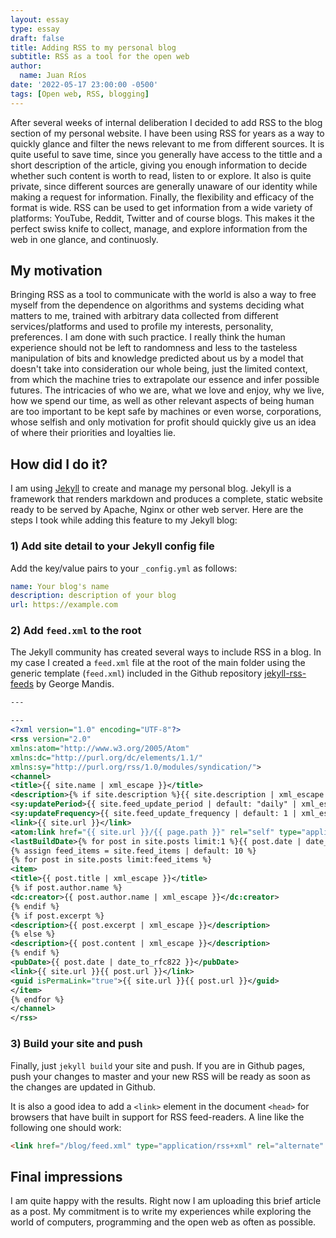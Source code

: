 ```yaml
---
layout: essay
type: essay
draft: false
title: Adding RSS to my personal blog
subtitle: RSS as a tool for the open web
author:
  name: Juan Ríos
date: '2022-05-17 23:00:00 -0500'
tags: [Open web, RSS, blogging]
---
```

After several weeks of internal deliberation I decided to add RSS to the blog section of my personal website. I have been using RSS for years as a way to quickly glance and filter the news relevant to me from different sources. It is quite useful to save time, since you generally have access to the tittle and a short description of the article, giving you enough information to decide whether such content is worth to read, listen to or explore. It also is quite private, since different sources are generally unaware of our identity while making a request for information. Finally, the flexibility and efficacy of the format is wide. RSS can be used to get information from a wide variety of platforms: YouTube, Reddit, Twitter and of course blogs. This makes it the perfect swiss knife to collect, manage, and explore information from the web in one glance, and continuosly. 

## My motivation
Bringing RSS as a tool to communicate with the world is also a way to free myself from the dependence on algorithms and systems deciding what matters to me, trained with arbitrary data collected from different services/platforms and used to profile my interests, personality, preferences. I am done with such practice. I really think the human experience should not be left to randomness and less to the tasteless manipulation of bits and knowledge predicted about us by a model that doesn't take into consideration our whole being, just the limited context, from which the machine tries to extrapolate our essence and infer possible futures. The intricacies of who we are, what we love and enjoy, why we live, how we spend our time, as well as other relevant aspects of being human are too important to be kept safe by machines or even worse, corporations, whose selfish and only motivation for profit should quickly give us an idea of where their priorities and loyalties lie.  

## How did I do it?
I am using [Jekyll](https://jekyllrb.com/) to create and manage my personal blog. Jekyll is a framework that renders markdown and produces a complete, static website ready to be served  by Apache, Nginx or other web server. Here are the steps I took while adding this feature to my Jekyll blog:

### 1) Add site detail to your Jekyll config file
Add the key/value pairs to your `_config.yml` as follows:

```yml
name: Your blog's name
description: description of your blog
url: https://example.com
```

### 2) Add `feed.xml` to the root
The Jekyll community has created several ways to include RSS in a blog. In my case I created  a `feed.xml` file at the root of the main folder using the generic template (`feed.xml`) included in the Github repository [jekyll-rss-feeds](https://github.com/georgemandis/jekyll-rss-feeds) by George Mandis.

```xml
---

---
<?xml version="1.0" encoding="UTF-8"?>
<rss version="2.0"
xmlns:atom="http://www.w3.org/2005/Atom"
xmlns:dc="http://purl.org/dc/elements/1.1/"
xmlns:sy="http://purl.org/rss/1.0/modules/syndication/">
<channel>
<title>{{ site.name | xml_escape }}</title>
<description>{% if site.description %}{{ site.description | xml_escape }}{% endif %}</description>
<sy:updatePeriod>{{ site.feed_update_period | default: "daily" | xml_escape }}</sy:updatePeriod>
<sy:updateFrequency>{{ site.feed_update_frequency | default: 1 | xml_escape }}</sy:updateFrequency>
<link>{{ site.url }}</link>
<atom:link href="{{ site.url }}/{{ page.path }}" rel="self" type="application/rss+xml" />
<lastBuildDate>{% for post in site.posts limit:1 %}{{ post.date | date_to_rfc822 }}{% endfor %}</lastBuildDate>
{% assign feed_items = site.feed_items | default: 10 %}
{% for post in site.posts limit:feed_items %}
<item>
<title>{{ post.title | xml_escape }}</title>
{% if post.author.name %}
<dc:creator>{{ post.author.name | xml_escape }}</dc:creator>
{% endif %}
{% if post.excerpt %}
<description>{{ post.excerpt | xml_escape }}</description>
{% else %}
<description>{{ post.content | xml_escape }}</description>
{% endif %}
<pubDate>{{ post.date | date_to_rfc822 }}</pubDate>
<link>{{ site.url }}{{ post.url }}</link>
<guid isPermaLink="true">{{ site.url }}{{ post.url }}</guid>
</item>
{% endfor %}
</channel>
</rss>
```

### 3) Build your site and push
Finally, just `jekyll build` your site and push. If you are in Github pages, push your changes to master and your new RSS will be ready as soon as the changes are updated in Github. 

It is also a good idea to add a `<link>` element in the document `<head>` for browsers that have built in support for RSS feed-readers. A line like the following one should work: 

```html
<link href="/blog/feed.xml" type="application/rss+xml" rel="alternate" title="Latest 10 blog posts (atom)" />
```


## Final impressions
I am quite happy with the results. Right now I am uploading this brief article as a post. My commitment is to write my experiences while exploring the world of computers, programming and the open web as often as possible. 
